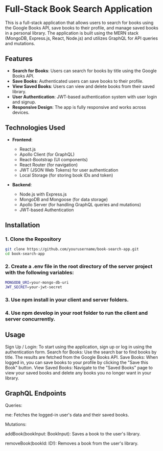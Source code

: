 # Full-Stack Book Search Application

This is a full-stack application that allows users to search for books using the Google Books API, save books to their profile, and manage saved books in a personal library. The application is built using the MERN stack (MongoDB, Express.js, React, Node.js) and utilizes GraphQL for API queries and mutations.

## Features

- **Search for Books**: Users can search for books by title using the Google Books API.
- **Save Books**: Authenticated users can save books to their profile.
- **View Saved Books**: Users can view and delete books from their saved library.
- **User Authentication**: JWT-based authentication system with user login and signup.
- **Responsive Design**: The app is fully responsive and works across devices.

## Technologies Used

- **Frontend**:
  - React.js
  - Apollo Client (for GraphQL)
  - React-Bootstrap (UI components)
  - React Router (for navigation)
  - JWT (JSON Web Tokens) for user authentication
  - Local Storage (for storing book IDs and token)
  
- **Backend**:
  - Node.js with Express.js
  - MongoDB and Mongoose (for data storage)
  - Apollo Server (for handling GraphQL queries and mutations)
  - JWT-based Authentication

## Installation ### 

### 1. Clone the Repository

```bash
git clone https://github.com/yourusername/book-search-app.git
cd book-search-app
```
### 2. Create a .env file in the root directory of the server project with the following variables:
```bash
MONGODB_URI=your-mongo-db-uri
JWT_SECRET=your-jwt-secret
```

### 3. Use npm install in your client and server folders.

### 4. Use npm develop in your root folder to run the client and server concurrently.

## Usage
Sign Up / Login: To start using the application, sign up or log in using the authentication form.
Search for Books: Use the search bar to find books by title. The results are fetched from the Google Books API.
Save Books: When logged in, you can save books to your profile by clicking the "Save this Book" button.
View Saved Books: Navigate to the "Saved Books" page to view your saved books and delete any books you no longer want in your library.

## GraphQL Endpoints

Queries:

me: Fetches the logged-in user's data and their saved books.

Mutations:

addBook(bookInput: BookInput): Saves a book to the user's library.

removeBook(bookId: ID!): Removes a book from the user's library.